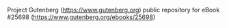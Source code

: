 Project Gutenberg (https://www.gutenberg.org) public repository for eBook #25698 (https://www.gutenberg.org/ebooks/25698)
